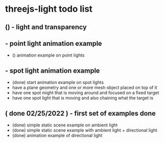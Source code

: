 # threejs-light todo list

## () - light and transparency

## - point light animation example
* () animation example on point lights

## - spot light animation example
* (done) start animation example on spot lights
* have a plane geometry and one or more mesh object placed on top of it
* have one spot might that is moving around and focused on a fixed target
* have one spot light that is moving and also chaining what the target is

## ( done 02/25/2022 ) - first set of examples done
* (done) simple static scene example on ambient light
* (done) simple static scene example with ambient light + directional light
* (done) animation example of directional light

